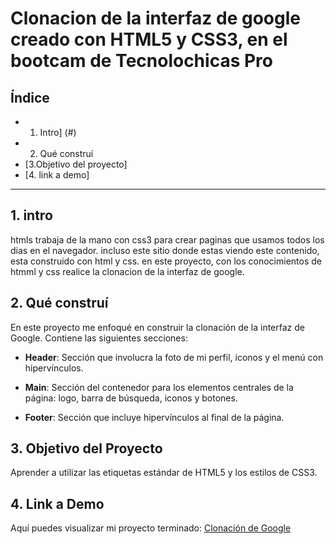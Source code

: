# Clonacion de la interfaz de google creado con HTML5 y CSS3, en el bootcam de Tecnolochicas Pro


## **Índice**

*  1. Intro] (#) 
*  2. Qué construí 
* [3.Objetivo del proyecto]
*  [4. link a demo]
****

## 1. intro

htmls trabaja de la mano con css3 para crear paginas que usamos todos los dias en el navegador. incluso este sitio donde estas viendo este contenido, esta construido con html y css. en este proyecto, con los conocimientos de htmml y css realice la clonacion de la interfaz de google. 
## 2. Qué construí

En este proyecto me enfoqué en construir la clonación de la interfaz de Google. Contiene las siguientes secciones:

* **Header**: Sección que involucra la foto de mi perfil, iconos y el menú con hipervínculos.

* **Main**: Sección del contenedor para los elementos centrales de la página: logo, barra de búsqueda, iconos y botones.

* **Footer**: Sección que incluye hipervínculos al final de la página.

## 3. Objetivo del Proyecto
Aprender a utilizar las etiquetas estándar de HTML5 y los estilos de CSS3.

## 4. Link a Demo
Aquí puedes visualizar mi proyecto terminado: [Clonación de Google](#)
